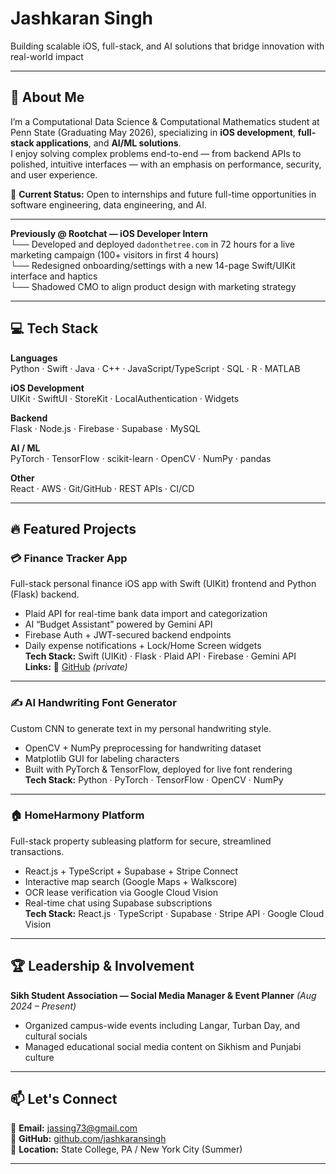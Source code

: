 # Jashkaran Singh  
Building scalable iOS, full-stack, and AI solutions that bridge innovation with real-world impact

---

## 👋 About Me
I’m a Computational Data Science & Computational Mathematics student at Penn State (Graduating May 2026), specializing in **iOS development**, **full-stack applications**, and **AI/ML solutions**.  
I enjoy solving complex problems end-to-end — from backend APIs to polished, intuitive interfaces — with an emphasis on performance, security, and user experience.

📍 **Current Status:** Open to internships and future full-time opportunities in software engineering, data engineering, and AI.

---

**Previously @ Rootchat — iOS Developer Intern**  
└── Developed and deployed `dadonthetree.com` in 72 hours for a live marketing campaign (100+ visitors in first 4 hours)  
└── Redesigned onboarding/settings with a new 14-page Swift/UIKit interface and haptics  
└── Shadowed CMO to align product design with marketing strategy  

---

## 💻 Tech Stack

**Languages**  
Python · Swift · Java · C++ · JavaScript/TypeScript · SQL · R · MATLAB  

**iOS Development**  
UIKit · SwiftUI · StoreKit · LocalAuthentication · Widgets  

**Backend**  
Flask · Node.js · Firebase · Supabase · MySQL  

**AI / ML**  
PyTorch · TensorFlow · scikit-learn · OpenCV · NumPy · pandas  

**Other**  
React · AWS · Git/GitHub · REST APIs · CI/CD

---

## 🔥 Featured Projects

### 💳 Finance Tracker App  
Full-stack personal finance iOS app with Swift (UIKit) frontend and Python (Flask) backend.  
- Plaid API for real-time bank data import and categorization  
- AI “Budget Assistant” powered by Gemini API  
- Firebase Auth + JWT-secured backend endpoints  
- Daily expense notifications + Lock/Home Screen widgets  
**Tech Stack:** Swift (UIKit) · Flask · Plaid API · Firebase · Gemini API  
**Links:** 🔗 [GitHub](https://github.com/jashkaransingh/FinanceApp) *(private)*  

---

### ✍️ AI Handwriting Font Generator  
Custom CNN to generate text in my personal handwriting style.  
- OpenCV + NumPy preprocessing for handwriting dataset  
- Matplotlib GUI for labeling characters  
- Built with PyTorch & TensorFlow, deployed for live font rendering  
**Tech Stack:** Python · PyTorch · TensorFlow · OpenCV · NumPy  

---

### 🏠 HomeHarmony Platform  
Full-stack property subleasing platform for secure, streamlined transactions.  
- React.js + TypeScript + Supabase + Stripe Connect  
- Interactive map search (Google Maps + Walkscore)  
- OCR lease verification via Google Cloud Vision  
- Real-time chat using Supabase subscriptions  
**Tech Stack:** React.js · TypeScript · Supabase · Stripe API · Google Cloud Vision  

---

## 🏆 Leadership & Involvement
**Sikh Student Association — Social Media Manager & Event Planner** *(Aug 2024 – Present)*  
- Organized campus-wide events including Langar, Turban Day, and cultural socials  
- Managed educational social media content on Sikhism and Punjabi culture  

---

## 📫 Let's Connect
📧 **Email:** [jassing73@gmail.com](mailto:jassing73@gmail.com)  
💼 **GitHub:** [github.com/jashkaransingh](https://github.com/jashkaransingh)  
📍 **Location:** State College, PA / New York City (Summer)

---
